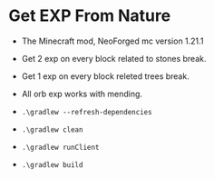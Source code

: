 # Get EXP From Nature
- The Minecraft mod, NeoForged mc version 1.21.1
- Get 2 exp on every block related to stones break.
- Get 1 exp on every block releted trees break.
- All orb exp works with mending.

- `.\gradlew --refresh-dependencies`
- `.\gradlew clean`
- `.\gradlew runClient`
- `.\gradlew build`
